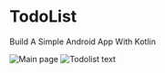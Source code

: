 # TodoList
Build A Simple Android App With Kotlin

![Main page](https://github.com/Amin405/TodoListKotlin/blob/master/app/src/main/res/screenshots/TodoList.png) 
![Todolist text](https://github.com/Amin405/TodoListKotlin/blob/master/app/src/main/res/screenshots/Screenshot_20221007_095733.png) 

